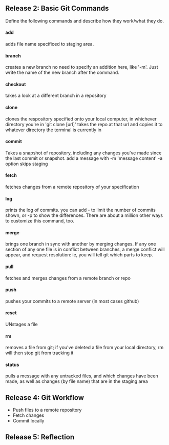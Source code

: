 ## Release 2: Basic Git Commands
Define the following commands and describe how they work/what they do.  


#### add
adds file name specificed to staging area. 

#### branch
creates a new branch no need to specify an addition here, like '-m'. Just write the name of the new branch after the command.

#### checkout
takes a look at a different branch in a repository

#### clone
clones the respository specified onto your local computer, in whichever directory you're in
'git clone [url]' takes the repo at that url and copies it to whatever directory the terminal is currently in

#### commit
Takes a snapshot of repository, including any changes you've made since the last commit or snapshot. add a message with -m 'message content'
-a option skips staging

#### fetch
fetches changes from a remote repository of your specification

#### log
prints the log of commits. you can add -<n> to limit the number of commits shown, or -p to show the differences. There are about a million other ways to customize this command, too.

#### merge
brings one branch in sync with another by merging changes. If any one section of any one file is in conflict between branches, a merge conflict will appear, and request resolution: ie, you will tell git which parts to keep.

#### pull
fetches and merges changes from a remote branch or repo

#### push
pushes your commits to a remote server (in most cases github)

#### reset
UNstages a file

#### rm
removes a file from git; if you've deleted a file from your local directory, rm will then stop git from tracking it 

#### status
pulls a message with any untracked files, and which changes have been made, as well as changes (by file name) that are in the staging area

## Release 4: Git Workflow

- Push files to a remote repository
- Fetch changes
- Commit locally

## Release 5: Reflection